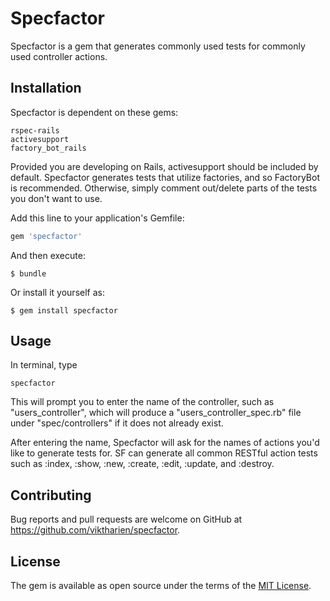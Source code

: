 # Specfactor

Specfactor is a gem that generates commonly used tests for commonly used controller actions.

## Installation

Specfactor is dependent on these gems: 

    rspec-rails
    activesupport
    factory_bot_rails
    
Provided you are developing on Rails, activesupport should be included by default.
Specfactor generates tests that utilize factories, and so FactoryBot is recommended. Otherwise, simply comment out/delete parts of the tests you don't want to use.

Add this line to your application's Gemfile:

```ruby
gem 'specfactor'
```

And then execute:

    $ bundle

Or install it yourself as:

    $ gem install specfactor

## Usage

In terminal, type

    specfactor
    
This will prompt you to enter the name of the controller, such as "users_controller", which will produce a "users_controller_spec.rb" file under "spec/controllers" if it does not already exist.

After entering the name, Specfactor will ask for the names of actions you'd like to generate tests for. SF can generate all common RESTful action tests such as :index, :show, :new, :create, :edit, :update, and :destroy.

## Contributing

Bug reports and pull requests are welcome on GitHub at https://github.com/viktharien/specfactor.

## License

The gem is available as open source under the terms of the [MIT License](https://opensource.org/licenses/MIT).
